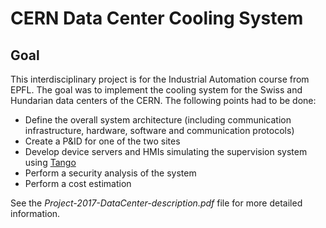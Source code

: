 # CERN Data Center Cooling System

## Goal
This interdisciplinary project is for the Industrial Automation course from EPFL. The goal was to implement the cooling system for the Swiss and Hundarian data centers of the CERN.
The following points had to be done:
- Define the overall system architecture (including communication infrastructure, hardware, software and communication protocols)
- Create a P&ID for one of the two sites
- Develop device servers and HMIs simulating the supervision system using [Tango](http://www.tango-controls.org/)
- Perform a security analysis of the system
- Perform a cost estimation

See the *Project-2017-DataCenter-description.pdf* file for more detailed information.
